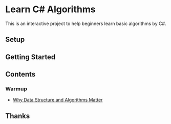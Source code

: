 # Learn C# Algorithms

This is an interactive project to help beginners learn basic algorithms by C#.

## Setup

## Getting Started

## Contents

### Warmup

* [Why Data Structure and Algorithms Matter](./docs/warmup/why-data-structures-and-algorithms-matter.md)

## Thanks
